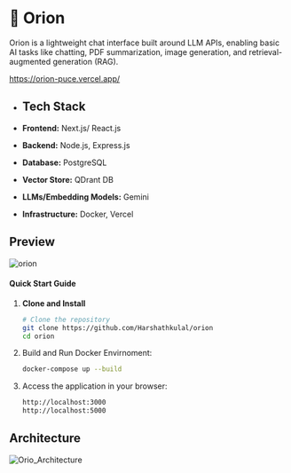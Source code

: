 # 🧪 Orion

Orion is a lightweight chat interface built around LLM APIs, enabling basic AI tasks like chatting, PDF summarization, image generation, and retrieval-augmented generation (RAG).

https://orion-puce.vercel.app/

- ## Tech Stack

- **Frontend:** Next.js/ React.js
- **Backend:** Node.js, Express.js
- **Database:** PostgreSQL
- **Vector Store:** QDrant DB
- **LLMs/Embedding Models:** Gemini
- **Infrastructure:** Docker, Vercel


## Preview
![orion](https://github.com/user-attachments/assets/296c2561-fdd8-4818-bfde-4066546284db)


#### Quick Start Guide

1. **Clone and Install**

   ```bash
   # Clone the repository
   git clone https://github.com/Harshathkulal/orion
   cd orion
   ```

2. Build and Run Docker Envirnoment:

   ```bash
   docker-compose up --build
   ```

3. Access the application in your browser:

   ```bash
   http://localhost:3000
   http://localhost:5000
   ```

## Architecture
![Orio_Architecture](https://github.com/user-attachments/assets/28195f40-c529-4918-b566-9313417d6d60)
